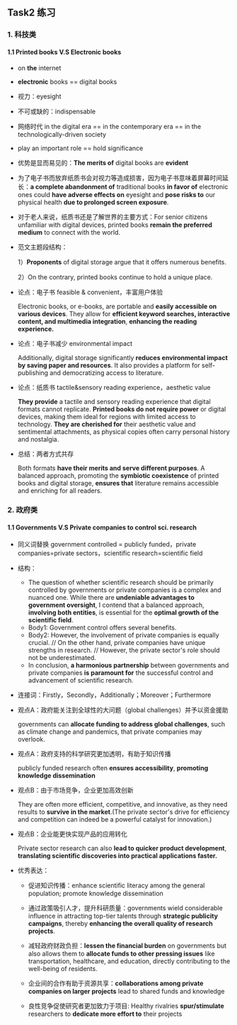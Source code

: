 ## Task2 练习

### 1. 科技类

#### 1.1 Printed books V.S Electronic books

- on **the** internet

- **electronic** books == digital books

- 视力：eyesight

- 不可或缺的：indispensable

- 网络时代 in the digital era == in the contemporary era == in the technologically-driven society

- play an important role == hold significance

- 优势是显而易见的：**The merits of** digital books are **evident**

- 为了电子书而放弃纸质书会对视力等造成损害，因为电子书意味着屏幕时间延长：**a complete abandonment of** traditional books **in favor of** electronic ones could **have adverse effects on** eyesight and **pose risks to** our physical health **due to prolonged screen exposure**.

- 对于老人来说，纸质书还是了解世界的主要方式：For senior citizens unfamiliar with digital devices, printed books **remain the preferred medium** to connect with the world.

- 范文主题段结构：

  1）**Proponents** of digital storage argue that it offers numerous benefits.

  2）On the contrary, printed books continue to hold a unique place. 

- 论点：电子书 feasible & convenient，丰富用户体验

  Electronic books, or e-books, are portable and **easily accessible on various devices**. They allow for **efficient keyword searches, interactive content, and multimedia integration**, **enhancing the reading experience.**

- 论点：电子书减少 environmental impact

  Additionally, digital storage significantly **reduces environmental impact by saving paper and resources**. It also provides a platform for self-publishing and democratizing access to literature.

- 论点：纸质书 tactile&sensory reading experience，aesthetic value

  **They provide** a tactile and sensory reading experience that digital formats cannot replicate. **Printed books do not require power** or digital devices, making them ideal for regions with limited access to technology. **They are cherished for** their aesthetic value and sentimental attachments, as physical copies often carry personal history and nostalgia.

- 总结：两者方式共存

  Both formats **have their merits and serve different purposes**. A balanced approach, promoting the **symbiotic coexistence** of printed books and digital storage, **ensures that** literature remains accessible and enriching for all readers.



### 2. 政府类

#### 1.1 Governments V.S Private companies to control sci. research

- 同义词替换 government controlled = publicly funded，private companies=private sectors，scientific research=scientific field

- 结构：

  - The question of whether scientific research should be primarily controlled by governments or private companies is a complex and nuanced one. While there are **undeniable advantages to government oversight**, I contend that a balanced approach, **involving both entities**, is essential for the **optimal growth of the scientific field**.
  - Body1: Government control offers several benefits.
  - Body2: However, the involvement of private companies is equally crucial. // On the other hand, private companies have unique strengths in research. // However, the private sector's role should not be underestimated.
  - In conclusion, **a harmonious partnership** between governments and private companies **is paramount for** the successful control and advancement of scientific research. 

- 连接词：Firstly，Secondly，Additionally；Moreover；Furthermore

- 观点A：政府能关注到全球性的大问题（global challenges）并予以资金援助

  governments can **allocate funding to address global challenges**, such as climate change and pandemics, that private companies may overlook. 

- 观点A：政府支持的科学研究更加透明，有助于知识传播

  publicly funded research often **ensures accessibility**, **promoting knowledge dissemination**

- 观点B：由于市场竞争，企业更加高效创新

  They are often more efficient, competitive, and innovative, as they need results to **survive in the market**.(The private sector's drive for efficiency and competition can indeed be a powerful catalyst for innovation.) 

- 观点B：企业能更快实现产品的应用转化

  Private sector research can also **lead to quicker product development**, **translating scientific discoveries into practical applications faster.**

- 优秀表达：

  - 促进知识传播：enhance scientific literacy among the general population; promote knowledge dissemination

  - 通过政策吸引人才，提升科研质量：governments wield considerable influence in attracting top-tier talents through **strategic publicity campaigns**, thereby **enhancing the overall quality of research projects**.

  - 减轻政府财政负担：**lessen the financial burden** on governments but also allows them to **allocate funds to other pressing issues** like transportation, healthcare, and education, directly contributing to the well-being of residents.

  - 企业间的合作有助于资源共享：**collaborations among private companies on larger projects** lead to shared funds and knowledge

  - 良性竞争促使研究者更加致力于项目: Healthy rivalries **spur/stimulate** researchers to **dedicate more effort to** their projects

    

  

  

  









